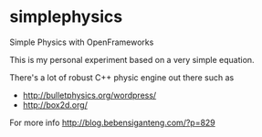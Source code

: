 simplephysics
=============

Simple Physics with OpenFrameworks

This is my personal experiment based on a very simple equation.

There's a lot of robust C++ physic engine out there such as
- http://bulletphysics.org/wordpress/
- http://box2d.org/

For more info
http://blog.bebensiganteng.com/?p=829
